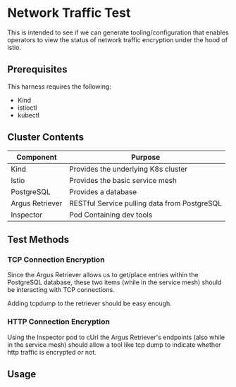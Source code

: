 # Network Traffic Test

This is intended to see if we can generate tooling/configuration that enables operators to view the status of network traffic encryption under the hood of istio.

## Prerequisites

This harness requires the following:

* Kind
* istioctl
* kubectl

## Cluster Contents

| Component | Purpose |
| ---- | ---- |
| Kind | Provides the underlying K8s cluster |
| Istio | Provides the basic service mesh | 
| PostgreSQL | Provides a database |
| Argus Retriever | RESTful Service pulling data from PostgreSQL |
| Inspector | Pod Containing dev tools |

## Test Methods

### TCP Connection Encryption

Since the Argus Retriever allows us to get/place entries within the PostgreSQL database, these two items (while in the service mesh) should be interacting with TCP connections.

Adding tcpdump to the retriever should be easy enough.

### HTTP Connection Encryption

Using the Inspector pod to cUrl the Argus Retriever's endpoints (also while in the service mesh) should allow a tool like tcp dump to indicate whether http traffic is encrypted or not.


## Usage




